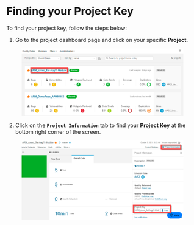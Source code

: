 # Finding your Project Key

To find your project key, follow the steps below:

1. Go to the project dashboard page and click on your specific **Project**.

<figure><img src="../../../../.gitbook/assets/image (37) (1) (1) (1) (1) (1).png" alt=""><figcaption></figcaption></figure>

2. Click on the **`Project Information`** tab to find your **Project Key** at the bottom right corner of the screen.

<figure><img src="../../../../.gitbook/assets/image (38) (1) (1) (1) (1) (1).png" alt=""><figcaption></figcaption></figure>
